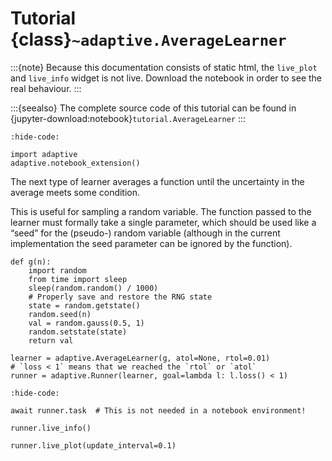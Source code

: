 # Tutorial {class}`~adaptive.AverageLearner`

:::{note}
Because this documentation consists of static html, the `live_plot`
and `live_info` widget is not live. Download the notebook
in order to see the real behaviour.
:::

:::{seealso}
The complete source code of this tutorial can be found in
{jupyter-download:notebook}`tutorial.AverageLearner`
:::

```{jupyter-execute}
:hide-code:

import adaptive
adaptive.notebook_extension()
```

The next type of learner averages a function until the uncertainty in
the average meets some condition.

This is useful for sampling a random variable. The function passed to
the learner must formally take a single parameter, which should be used
like a “seed” for the (pseudo-) random variable (although in the current
implementation the seed parameter can be ignored by the function).

```{jupyter-execute}
def g(n):
    import random
    from time import sleep
    sleep(random.random() / 1000)
    # Properly save and restore the RNG state
    state = random.getstate()
    random.seed(n)
    val = random.gauss(0.5, 1)
    random.setstate(state)
    return val
```

```{jupyter-execute}
learner = adaptive.AverageLearner(g, atol=None, rtol=0.01)
# `loss < 1` means that we reached the `rtol` or `atol`
runner = adaptive.Runner(learner, goal=lambda l: l.loss() < 1)
```

```{jupyter-execute}
:hide-code:

await runner.task  # This is not needed in a notebook environment!
```

```{jupyter-execute}
runner.live_info()
```

```{jupyter-execute}
runner.live_plot(update_interval=0.1)
```
